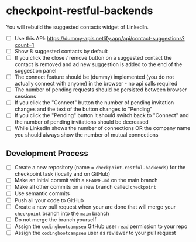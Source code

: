 # checkpoint-restful-backends

You will rebuild the suggested contacts widget of LinkedIn.

- [ ] Use this API: https://dummy-apis.netlify.app/api/contact-suggestions?count=1
- [ ] Show 8 suggested contacts by default
- [ ] If you click the close / remove button on a suggested contact the contact is removed and ad new suggestion is added to the end of the suggestion panel
- [ ] The connect feature should be (dummy) implemented (you do not actually connect with anyone) in the browser - no api calls required
- [ ] The number of pending requests should be persisted between browser sessions
- [ ] If you click the "Connect" button the number of pending invitation changes and the text of the button changes to "Pending"
- [ ] If you click the "Pending" button it should switch back to "Connect" and the number of pending invitations should be decreased
- [ ] While LinkedIn shows the number of connections OR the company name you should always show the number of mutual connections

## Development Process

- [ ] Create a new repository (name = `checkpoint-restful-backends`) for the checkpoint task (locally and on GitHub)
- [ ] Make an initial commit with a `README.md` on the main branch
- [ ] Make all other commits on a new branch called `checkpoint`
- [ ] Use semantic commits
- [ ] Push all your code to GitHub
- [ ] Create a new pull request when your are done that will merge your `checkpoint` branch into the `main` branch
- [ ] Do not merge the branch yourself
- [ ] Assign the `codingbootcampseu` GitHub user `read` permission to your repo
- [ ] Assign the `codingbootcampseu` user as reviewer to your pull request
